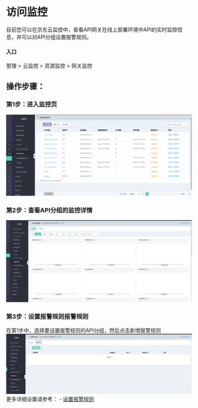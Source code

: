 # 访问监控

目前您可以在京东云监控中，查看API网关在线上部署环境中API的实时监控信息，并可以对API分组设置报警规则。

#### 入口

管理 > 云监控 > 资源监控 > 网关监控



##  操作步骤：
###  第1步：进入监控页
 ![API列表](../../../../../image/Internet-Middleware/API-Gateway/mo-list.png)


###  第2步：查看API分组的监控详情
 ![API列表](../../../../../image/Internet-Middleware/API-Gateway/mo-jkxx.png)


###  第3步：设置报警规则报警规则
在第1步中，选择要设置报警规则的API分组，然后点击新增报警规则
 ![API列表](../../../../../image/Internet-Middleware/API-Gateway/mo-bjgz-list.png)
更多详细设置请参考：
	- [设置报警规则](../../../../Management/Monitoring/Operation-Guide/site-monitoring/site-monitoring-alarm.md)










